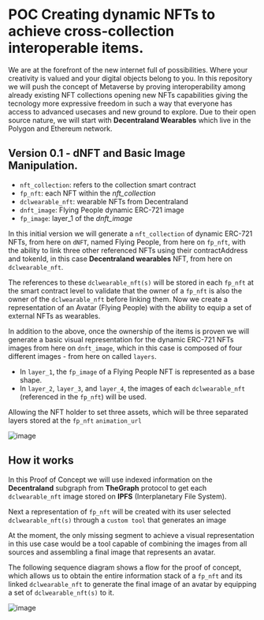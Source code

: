# POC Creating dynamic NFTs to achieve cross-collection interoperable items.

We are at the forefront of the new internet full of possibilities. Where your creativity is valued and your digital objects belong to you.
In this repository we will push the concept of Metaverse by proving interoperability among already existing NFT collections opening new NFTs capabilities giving the tecnology more expressive freedom in such a way that everyone has access to advanced usecases and new ground to explore.
Due to their open source nature, we will start with **Decentraland Wearables** which live in the Polygon and Ethereum network.

## Version 0.1 - dNFT and Basic Image Manipulation.

- `nft_collection`: refers to the collection smart contract
- `fp_nft`: each NFT within the *nft_collection*
- `dclwearable_nft`: wearable NFTs from Decentraland
- `dnft_image`: Flying People dynamic ERC-721 image
- `fp_image`: layer_1 of the *dnft_image*

In this initial version we will generate a `nft_collection` of dynamic ERC-721 NFTs, from here on `dNFT`, named Flying People, from here on `fp_nft`, with the ability to link three other referenced NFTs using their contractAddress and tokenId, in this case **Decentraland wearables** NFT, from here on `dclwearable_nft`.

The references to these `dclwearable_nft(s)` will be stored in each `fp_nft` at the smart contract level to validate that the owner of a `fp_nft` is also the owner of the `dclwearable_nft` before linking them.
Now we create a representation of an Avatar (Flying People) with the ability to equip a set of external NFTs as wearables.

In addition to the above, once the ownership of the items is proven we will generate a basic visual representation for the dynamic ERC-721 NFTs images from here on `dnft_image`, which in this case is composed of four different images - from here on called `layers`.

- In `layer_1`, the `fp_image` of a Flying People NFT is represented as a base shape.
- In `layer_2`, `layer_3`, and `layer_4`, the images of each `dclwearable_nft` (referenced in the `fp_nft`) will be used.

Allowing the NFT holder to set three assets, which will be three separated layers stored at the `fp_nft` `animation_url`


![image](https://user-images.githubusercontent.com/11360704/200095515-dfd2ab74-bcff-403e-bada-8b7f8c419430.png)

## How it works

In this Proof of Concept we will use indexed information on the **Decentraland** subgraph from **TheGraph** protocol to get each `dclwearable_nft` image stored on **IPFS** (Interplanetary File System).

Next a representation of `fp_nft` will be created with its user selected `dclwearable_nft(s)` through a `custom tool` that generates an image  

At the moment, the only missing segment to achieve a visual representation in this use case would be a tool capable of combining the images from all sources and assembling a final image that represents an avatar.

The following sequence diagram shows a flow for the proof of concept, which allows us to obtain the entire information stack of a `fp_nft` and its linked `dclwearable_nft` to generate the final image of an avatar by equipping a set of `dclwearable_nft(s)` to it.

![image](https://user-images.githubusercontent.com/11360704/200095544-e34350e7-8fd7-4dd3-8f88-3a94d729c91f.png)
